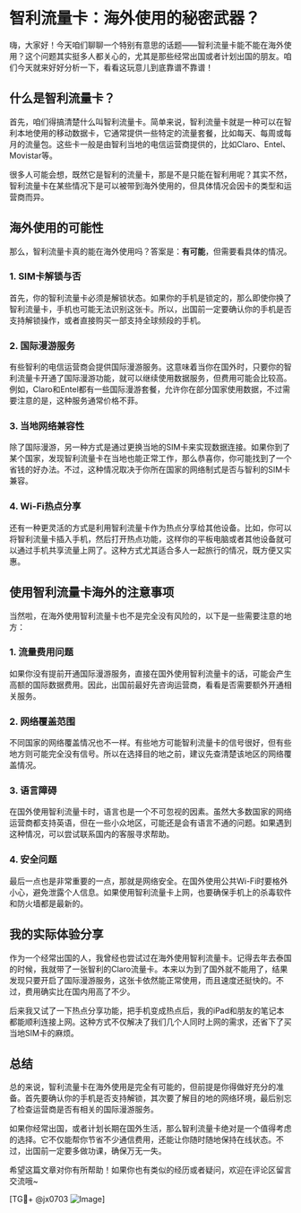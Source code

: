 # 智利流量卡：海外使用的秘密武器？

嗨，大家好！今天咱们聊聊一个特别有意思的话题——智利流量卡能不能在海外使用？这个问题其实挺多人都关心的，尤其是那些经常出国或者计划出国的朋友。咱们今天就来好好分析一下，看看这玩意儿到底靠谱不靠谱！

## 什么是智利流量卡？

首先，咱们得搞清楚什么叫智利流量卡。简单来说，智利流量卡就是一种可以在智利本地使用的移动数据卡，它通常提供一些特定的流量套餐，比如每天、每周或每月的流量包。这些卡一般是由智利当地的电信运营商提供的，比如Claro、Entel、Movistar等。

很多人可能会想，既然它是智利的流量卡，那是不是只能在智利用呢？其实不然，智利流量卡在某些情况下是可以被带到海外使用的，但具体情况会因卡的类型和运营商而异。

## 海外使用的可能性

那么，智利流量卡真的能在海外使用吗？答案是：**有可能**，但需要看具体的情况。

### 1. **SIM卡解锁与否**

首先，你的智利流量卡必须是解锁状态。如果你的手机是锁定的，那么即使你换了智利流量卡，手机也可能无法识别这张卡。所以，出国前一定要确认你的手机是否支持解锁操作，或者直接购买一部支持全球频段的手机。

### 2. **国际漫游服务**

有些智利的电信运营商会提供国际漫游服务。这意味着当你在国外时，只要你的智利流量卡开通了国际漫游功能，就可以继续使用数据服务，但费用可能会比较高。例如，Claro和Entel都有一些国际漫游套餐，允许你在部分国家使用数据，不过需要注意的是，这种服务通常价格不菲。

### 3. **当地网络兼容性**

除了国际漫游，另一种方式是通过更换当地的SIM卡来实现数据连接。如果你到了某个国家，发现智利流量卡在当地也能正常工作，那么恭喜你，你可能找到了一个省钱的好办法。不过，这种情况取决于你所在国家的网络制式是否与智利的SIM卡兼容。

### 4. **Wi-Fi热点分享**

还有一种更灵活的方式是利用智利流量卡作为热点分享给其他设备。比如，你可以将智利流量卡插入手机，然后打开热点功能，这样你的平板电脑或者其他设备就可以通过手机共享流量上网了。这种方式尤其适合多人一起旅行的情况，既方便又实惠。

## 使用智利流量卡海外的注意事项

当然啦，在海外使用智利流量卡也不是完全没有风险的，以下是一些需要注意的地方：

### 1. **流量费用问题**

如果你没有提前开通国际漫游服务，直接在国外使用智利流量卡的话，可能会产生高额的国际数据费用。因此，出国前最好先咨询运营商，看看是否需要额外开通相关服务。

### 2. **网络覆盖范围**

不同国家的网络覆盖情况也不一样。有些地方可能智利流量卡的信号很好，但有些地方则可能完全没有信号。所以在选择目的地之前，建议先查清楚该地区的网络覆盖情况。

### 3. **语言障碍**

在国外使用智利流量卡时，语言也是一个不可忽视的因素。虽然大多数国家的网络运营商都支持英语，但在一些小众地区，可能还是会有语言不通的问题。如果遇到这种情况，可以尝试联系国内的客服寻求帮助。

### 4. **安全问题**

最后一点也是非常重要的一点，那就是网络安全。在国外使用公共Wi-Fi时要格外小心，避免泄露个人信息。如果使用智利流量卡上网，也要确保手机上的杀毒软件和防火墙都是最新的。

## 我的实际体验分享

作为一个经常出国的人，我曾经也尝试过在海外使用智利流量卡。记得去年去泰国的时候，我就带了一张智利的Claro流量卡。本来以为到了国外就不能用了，结果发现只要开启了国际漫游服务，这张卡依然能正常使用，而且速度还挺快的。不过，费用确实比在国内用高了不少。

后来我又试了一下热点分享功能，把手机变成热点后，我的iPad和朋友的笔记本都能顺利连接上网。这种方式不仅解决了我们几个人同时上网的需求，还省下了买当地SIM卡的麻烦。

## 总结

总的来说，智利流量卡在海外使用是完全有可能的，但前提是你得做好充分的准备。首先要确认你的手机是否支持解锁，其次要了解目的地的网络环境，最后别忘了检查运营商是否有相关的国际漫游服务。

如果你经常出国，或者计划长期在国外生活，那么智利流量卡绝对是一个值得考虑的选择。它不仅能帮你节省不少通信费用，还能让你随时随地保持在线状态。不过，出国前一定要多做功课，确保万无一失。

希望这篇文章对你有所帮助！如果你也有类似的经历或者疑问，欢迎在评论区留言交流哦~

[TG💪+ @jx0703 ![Image](https://github.com/user-attachments/assets/dbca1d08-cadb-493c-b0ec-ad6f7a83f270)]